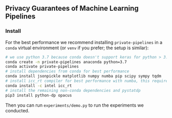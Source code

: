 ## Privacy Guarantees of Machine Learning Pipelines

### Install
For the best performance we recommend installing `private-pipelines` in a `conda` virtual environment (or `venv` if you prefer; the setup is similar):

```bash
# we use python 3.7 because conda doesn't support keras for python > 3.7, but 3.6 and above should work fine
conda create -n private-pipelines anaconda python=3.7
conda activate private-pipelines
# install dependencies from conda for best performance
conda install jsonpickle matplotlib numpy numba pip scipy sympy tqdm 
# install icc_rt compiler for best performance with numba, this requires using intel's channel
conda install -c intel icc_rt
# install the remaining non-conda dependencies and pystatdp
pip3 install python-dp opacus 
```
Then you can run `experiments/demo.py` to run the experiments we conducted.